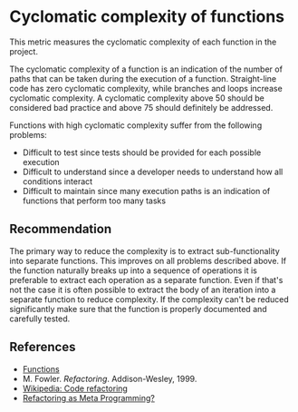 # Cyclomatic complexity of functions
This metric measures the cyclomatic complexity of each function in the project.

The cyclomatic complexity of a function is an indication of the number of paths that can be taken during the execution of a function. Straight-line code has zero cyclomatic complexity, while branches and loops increase cyclomatic complexity. A cyclomatic complexity above 50 should be considered bad practice and above 75 should definitely be addressed.

Functions with high cyclomatic complexity suffer from the following problems:

* Difficult to test since tests should be provided for each possible execution
* Difficult to understand since a developer needs to understand how all conditions interact
* Difficult to maintain since many execution paths is an indication of functions that perform too many tasks

## Recommendation
The primary way to reduce the complexity is to extract sub-functionality into separate functions. This improves on all problems described above. If the function naturally breaks up into a sequence of operations it is preferable to extract each operation as a separate function. Even if that's not the case it is often possible to extract the body of an iteration into a separate function to reduce complexity. If the complexity can't be reduced significantly make sure that the function is properly documented and carefully tested.


## References
* [Functions](http://www.cplusplus.com/doc/tutorial/functions/)
* M. Fowler. *Refactoring*. Addison-Wesley, 1999.
* [Wikipedia: Code refactoring](https://en.wikipedia.org/wiki/Code_refactoring)
* [Refactoring as Meta Programming?](http://www.jot.fm/issues/issue_2005_01/column1/)
